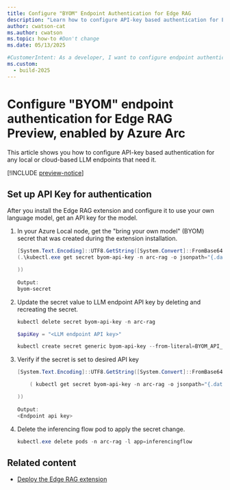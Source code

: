 ```yaml
---
title: Configure "BYOM" Endpoint Authentication for Edge RAG 
description: "Learn how to configure API-key based authentication for Edge RAG to securely manage and access resources across environments."
author: cwatson-cat
ms.author: cwatson
ms.topic: how-to #Don't change
ms.date: 05/13/2025

#CustomerIntent: As a developer, I want to configure endpoint authentication for Edge RAG so that I can securely manage and access resources across hybrid and multi-cloud environments.
ms.custom:
  - build-2025
---
```


# Configure "BYOM" endpoint authentication for Edge RAG Preview, enabled by Azure Arc

This article shows you how to configure API-key based authentication for any local or cloud-based LLM endpoints that need it.  

[!INCLUDE [preview-notice](includes/preview-notice.md)]

## Set up API Key for authentication

After you install the Edge RAG extension and configure it to use your own language model, get an API key for the model.

1. In your Azure Local node, get the "bring your own model" (BYOM) secret that was created during the extension installation.

   ```powershell
   [System.Text.Encoding]::UTF8.GetString([System.Convert]::FromBase64String(
   (.\kubectl.exe get secret byom-api-key -n arc-rag -o jsonpath="{.data.BYOM_API_KEY}")
   
   )) 
 
   Output:  
   byom-secret 
   ```

1. Update the secret value to LLM endpoint API key by deleting and recreating the secret. 

   ```powershell
   kubectl delete secret byom-api-key -n arc-rag 
   
   $apiKey = "<LLM endpoint API key>" 
   
   kubectl create secret generic byom-api-key --from-literal=BYOM_API_KEY=$apiKey -n arc-rag 
    ```

1. Verify if the secret is set to desired API key 

   ```powershell
   [System.Text.Encoding]::UTF8.GetString([System.Convert]::FromBase64String( 
   
       ( kubectl get secret byom-api-key -n arc-rag -o jsonpath="{.data.BYOM_API_KEY}" ) 
   
   )) 
 
   Output: 
   <Endpoint api key>
   ```


1. Delete the inferencing flow pod to apply the secret change.

   ```powershell
   kubectl.exe delete pods -n arc-rag -l app=inferencingflow 
   ```
 
## Related content

- [Deploy the Edge RAG extension](deploy.md)